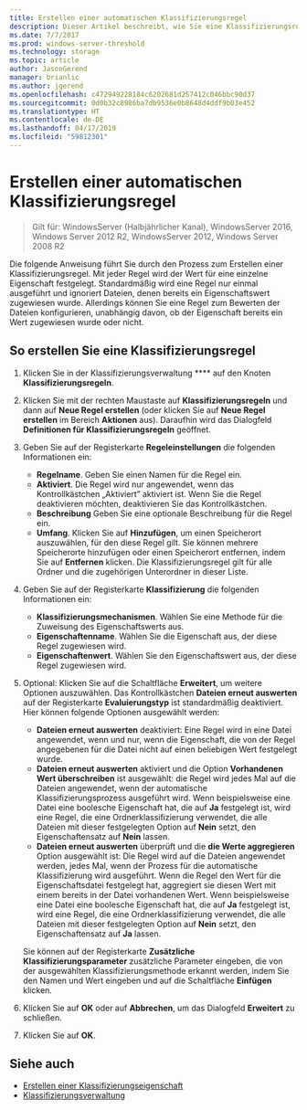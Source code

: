 ```yaml
---
title: Erstellen einer automatischen Klassifizierungsregel
description: Dieser Artikel beschreibt, wie Sie eine Klassifizierungsregel für eine Eigenschaft erstellen.
ms.date: 7/7/2017
ms.prod: windows-server-threshold
ms.technology: storage
ms.topic: article
author: JasonGerend
manager: brianlic
ms.author: jgerend
ms.openlocfilehash: c472949228184c6202681d257412c046bbc90d37
ms.sourcegitcommit: 0d0b32c8986ba7db9536e0b8648d4ddf9b03e452
ms.translationtype: HT
ms.contentlocale: de-DE
ms.lasthandoff: 04/17/2019
ms.locfileid: "59812301"
---
```

# <a name="create-an-automatic-classification-rule"></a>Erstellen einer automatischen Klassifizierungsregel

> Gilt für: WindowsServer (Halbjährlicher Kanal), WindowsServer 2016, Windows Server 2012 R2, WindowsServer 2012, Windows Server 2008 R2

Die folgende Anweisung führt Sie durch den Prozess zum Erstellen einer Klassifizierungsregel. Mit jeder Regel wird der Wert für eine einzelne Eigenschaft festgelegt. Standardmäßig wird eine Regel nur einmal ausgeführt und ignoriert Dateien, denen bereits ein Eigenschaftswert zugewiesen wurde. Allerdings können Sie eine Regel zum Bewerten der Dateien konfigurieren, unabhängig davon, ob der Eigenschaft bereits ein Wert zugewiesen wurde oder nicht.

## <a name="to-create-a-classification-rule"></a>So erstellen Sie eine Klassifizierungsregel

1.  Klicken Sie in der Klassifizierungsverwaltung **** auf den Knoten **Klassifizierungsregeln**.

2.  Klicken Sie mit der rechten Maustaste auf **Klassifizierungsregeln** und dann auf **Neue Regel erstellen** (oder klicken Sie auf **Neue Regel erstellen** im Bereich **Aktionen** aus). Daraufhin wird das Dialogfeld **Definitionen für Klassifizierungsregeln** geöffnet.

3.  Geben Sie auf der Registerkarte **Regeleinstellungen** die folgenden Informationen ein:

    -   **Regelname**. Geben Sie einen Namen für die Regel ein.
    -   **Aktiviert**. Die Regel wird nur angewendet, wenn das Kontrollkästchen „Aktiviert” aktiviert ist. Wenn Sie die Regel deaktivieren möchten, deaktivieren Sie das Kontrollkästchen.
    -   **Beschreibung** Geben Sie eine optionale Beschreibung für die Regel ein.
    -   **Umfang**. Klicken Sie auf **Hinzufügen**, um einen Speicherort auszuwählen, für den diese Regel gilt. Sie können mehrere Speicherorte hinzufügen oder einen Speicherort entfernen, indem Sie auf **Entfernen** klicken. Die Klassifizierungsregel gilt für alle Ordner und die zugehörigen Unterordner in dieser Liste.

4.  Geben Sie auf der Registerkarte **Klassifizierung** die folgenden Informationen ein:

    -   **Klassifizierungsmechanismen**. Wählen Sie eine Methode für die Zuweisung des Eigenschaftswerts aus.
    -   **Eigenschaftenname**. Wählen Sie die Eigenschaft aus, der diese Regel zugewiesen wird.
    -   **Eigenschaftenwert**. Wählen Sie den Eigenschaftswert aus, der diese Regel zugewiesen wird.

5.  Optional: Klicken Sie auf die Schaltfläche **Erweitert**, um weitere Optionen auszuwählen. Das Kontrollkästchen **Dateien erneut auswerten** auf der Registerkarte **Evaluierungstyp** ist standardmäßig deaktiviert. Hier können folgende Optionen ausgewählt werden:

    -   **Dateien erneut auswerten** deaktiviert: Eine Regel wird in eine Datei angewendet, wenn und nur, wenn die Eigenschaft, die von der Regel angegebenen für die Datei nicht auf einen beliebigen Wert festgelegt wurde.
    -   **Dateien erneut auswerten** aktiviert und die Option **Vorhandenen Wert überschreiben** ist ausgewählt: die Regel wird jedes Mal auf die Dateien angewendet, wenn der automatische Klassifizierungsprozess ausgeführt wird. Wenn beispielsweise eine Datei eine boolesche Eigenschaft hat, die auf **Ja** festgelegt ist, wird eine Regel, die eine Ordnerklassifizierung verwendet, die alle Dateien mit dieser festgelegten Option auf **Nein** setzt, den Eigenschaftensatz auf **Nein** lassen.
    -   **Dateien erneut auswerten** überprüft und die **die Werte aggregieren** Option ausgewählt ist: Die Regel wird auf die Dateien angewendet werden, jedes Mal, wenn der Prozess für die automatische Klassifizierung wird ausgeführt. Wenn die Regel den Wert für die Eigenschaftsdatei festgelegt hat, aggregiert sie diesen Wert mit einem bereits in der Datei vorhandenen Wert. Wenn beispielsweise eine Datei eine boolesche Eigenschaft hat, die auf **Ja** festgelegt ist, wird eine Regel, die eine Ordnerklassifizierung verwendet, die alle Dateien mit dieser festgelegten Option auf **Nein** setzt, den Eigenschaftensatz auf **Ja** lassen.

    Sie können auf der Registerkarte **Zusätzliche Klassifizierungsparameter** zusätzliche Parameter eingeben, die von der ausgewählten Klassifizierungsmethode erkannt werden, indem Sie den Namen und Wert eingeben und auf die Schaltfläche **Einfügen** klicken.

6.  Klicken Sie auf **OK** oder auf **Abbrechen**, um das Dialogfeld **Erweitert** zu schließen.

7.  Klicken Sie auf **OK**.

## <a name="see-also"></a>Siehe auch

-   [Erstellen einer Klassifizierungseigenschaft](create-classification-property.md)
-   [Klassifizierungsverwaltung](classification-management.md)